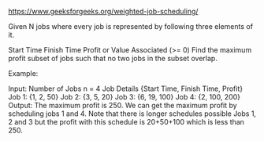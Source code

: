 https://www.geeksforgeeks.org/weighted-job-scheduling/

Given N jobs where every job is represented by following three elements of it.

Start Time
Finish Time
Profit or Value Associated (>= 0)
Find the maximum profit subset of jobs such that no two jobs in the subset overlap. 

Example: 

Input: Number of Jobs n = 4
       Job Details {Start Time, Finish Time, Profit}
       Job 1:  {1, 2, 50} 
       Job 2:  {3, 5, 20}
       Job 3:  {6, 19, 100}
       Job 4:  {2, 100, 200}
Output: The maximum profit is 250.
We can get the maximum profit by scheduling jobs 1 and 4.
Note that there is longer schedules possible Jobs 1, 2 and 3 
but the profit with this schedule is 20+50+100 which is less than 250.